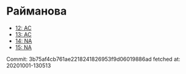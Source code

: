 # Райманова
- [12: AC](12.md)
- [13: AC](13.md)
- [14: NA](14.md)
- [15: NA](15.md)

Commit: 3b75af4cb761ae2218241826953f9d06019886ad
 fetched at: 20201001-130513
